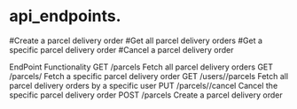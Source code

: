 # api_endpoints.


#Create a parcel delivery order
#Get all parcel delivery orders
#Get a specific parcel delivery order
#Cancel a parcel delivery order


       
EndPoint  Functionality
GET /parcels
Fetch all parcel delivery orders
GET /parcels/<parcelId>
Fetch a specific parcel delivery order
GET /users/<userId>/parcels
Fetch all parcel delivery orders by a specific user
PUT /parcels/<parcelId>/cancel
Cancel the specific parcel delivery order
POST /parcels
Create a parcel delivery order
